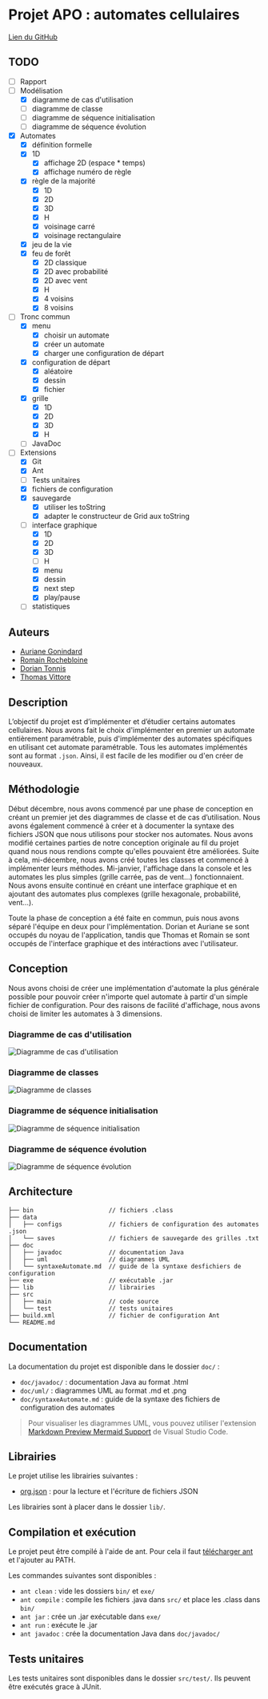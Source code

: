 # Projet APO : automates cellulaires

[Lien du GitHub](https://github.com/rrrroo/APO_Automates)

## TODO

- [ ] Rapport
- [ ] Modélisation
    - [x] diagramme de cas d'utilisation
    - [ ] diagramme de classe
    - [ ] diagramme de séquence initialisation
    - [ ] diagramme de séquence évolution
- [x] Automates
    - [x] définition formelle
    - [x] 1D
        - [x] affichage 2D (espace * temps)
        - [x] affichage numéro de règle
    - [x] règle de la majorité
        - [x] 1D
        - [x] 2D
        - [x] 3D
        - [x] H
        - [x] voisinage carré
        - [x] voisinage rectangulaire
    - [x] jeu de la vie
    - [x] feu de forêt
        - [x] 2D classique
        - [x] 2D avec probabilité
        - [x] 2D avec vent
        - [x] H
        - [x] 4 voisins
        - [x] 8 voisins
- [ ] Tronc commun
    - [x] menu
        - [x] choisir un automate
        - [x] créer un automate
        - [x] charger une configuration de départ
    - [x] configuration de départ
        - [x] aléatoire
        - [x] dessin
        - [x] fichier
    - [x] grille
        - [x] 1D
        - [x] 2D
        - [x] 3D
        - [x] H
    - [ ] JavaDoc
- [ ] Extensions
    - [x] Git
    - [x] Ant
    - [ ] Tests unitaires
    - [x] fichiers de configuration
    - [x] sauvegarde
        - [x] utiliser les toString
        - [x] adapter le constructeur de Grid aux toString
    - [ ] interface graphique
        - [x] 1D
        - [x] 2D
        - [x] 3D
        - [ ] H
        - [x] menu
        - [x] dessin
        - [x] next step
        - [x] play/pause
    - [ ] statistiques

## Auteurs

- [Auriane Gonindard](https://github.com/AurianeG)
- [Romain Rochebloine](https://github.com/rrrroo)
- [Dorian Tonnis](https://github.com/Dorian-T)
- [Thomas Vittore](https://github.com/Sipior4)

## Description

L’objectif du projet est d’implémenter et d’étudier certains automates cellulaires. Nous avons fait le choix d'implémenter en premier un automate entièrement paramétrable, puis d'implémenter des automates spécifiques en utilisant cet automate paramétrable.
Tous les automates implémentés sont au format `.json`. Ainsi, il est facile de les modifier ou d'en créer de nouveaux.

## Méthodologie

Début décembre, nous avons commencé par une phase de conception en créant un premier jet des diagrammes de classe et de cas d’utilisation. Nous avons également commencé à créer et à documenter la syntaxe des fichiers JSON que nous utilisons pour stocker nos automates. 
Nous avons modifié certaines parties de notre conception originale au fil du projet quand nous nous rendions compte qu'elles pouvaient être améliorées.
Suite à cela, mi-décembre, nous avons créé toutes les classes et commencé à implémenter leurs méthodes.
Mi-janvier, l'affichage dans la console et les automates les plus simples (grille carrée, pas de vent…) fonctionnaient.
Nous avons ensuite continué en créant une interface graphique et en ajoutant des automates plus complexes (grille hexagonale, probabilité, vent…).

Toute la phase de conception a été faite en commun, puis nous avons séparé l'équipe en deux pour l'implémentation. Dorian et Auriane se sont occupés du noyau de l'application, tandis que Thomas et Romain se sont occupés de l'interface graphique et des intéractions avec l'utilisateur.

## Conception

Nous avons choisi de créer une implémentation d'automate la plus générale possible pour pouvoir créer n'importe quel automate à partir d'un simple fichier de configuration.
Pour des raisons de facilité d'affichage, nous avons choisi de limiter les automates à 3 dimensions.

### Diagramme de cas d'utilisation

![Diagramme de cas d'utilisation](doc/uml/useCaseDiagram.png)

### Diagramme de classes

![Diagramme de classes](doc/uml/classDiagram.png)

### Diagramme de séquence initialisation

![Diagramme de séquence initialisation](doc/uml/sequenceDiagramInitialisation.png)

### Diagramme de séquence évolution

![Diagramme de séquence évolution](doc/uml/sequenceDiagramSimulation.png)

## Architecture

```
├── bin                     // fichiers .class
├── data
│   ├── configs             // fichiers de configuration des automates .json
│   └── saves               // fichiers de sauvegarde des grilles .txt
├── doc
│   ├── javadoc             // documentation Java
│   ├── uml                 // diagrammes UML
│   └── syntaxeAutomate.md  // guide de la syntaxe desfichiers de configuration
├── exe                     // exécutable .jar
├── lib                     // librairies
├── src
│   ├── main                // code source
│   └── test                // tests unitaires
├── build.xml               // fichier de configuration Ant
└── README.md
```

## Documentation

La documentation du projet est disponible dans le dossier `doc/` :
- `doc/javadoc/` : documentation Java au format .html
- `doc/uml/` : diagrammes UML au format .md et .png
- `doc/syntaxeAutomate.md` : guide de la syntaxe des fichiers de configuration des automates

> Pour visualiser les diagrammes UML, vous pouvez utiliser l'extension [Markdown Preview Mermaid Support](https://marketplace.visualstudio.com/items?itemName=bierner.markdown-mermaid) de Visual Studio Code.

## Librairies

Le projet utilise les librairies suivantes :
- [org.json](https://repo1.maven.org/maven2/org/json/json/20231013/json-20231013.jar) : pour la lecture et l'écriture de fichiers JSON

Les librairies sont à placer dans le dossier `lib/`.

## Compilation et exécution

Le projet peut être compilé à l'aide de ant. Pour cela il faut [télécharger ant](https://ant.apache.org/bindownload.cgi) et l'ajouter au PATH.

Les commandes suivantes sont disponibles :
- `ant clean` : vide les dossiers `bin/` et `exe/`
- `ant compile` : compile les fichiers .java dans `src/` et place les .class dans `bin/`
- `ant jar` : crée un .jar exécutable dans `exe/`
- `ant run` : exécute le .jar
- `ant javadoc` : crée la documentation Java dans `doc/javadoc/`

## Tests unitaires

Les tests unitaires sont disponibles dans le dossier `src/test/`. Ils peuvent être exécutés grace à JUnit.
